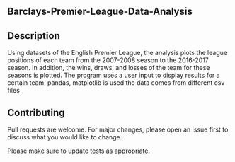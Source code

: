 ## Barclays-Premier-League-Data-Analysis

## Description
Using datasets of the English Premier League, the analysis plots the league positions of each team from the 2007-2008 season to the 2016-2017 season. In addition, the wins, draws, and losses of the team for these seasons is plotted. The program uses a user input to display results for a certain team.   pandas, matplotlib is used the data comes from different csv files



## Contributing
Pull requests are welcome. For major changes, please open an issue first to discuss what you would like to change.

Please make sure to update tests as appropriate.
